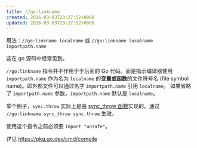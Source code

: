 ```yaml
---
title: //go:linkname
created: 2016-03-03T23:27:52+0800
updated: 2016-03-03T23:27:52+0800
---
```



用法：`//go:linkname localname` 或 `//go:linkname localname importpath.name`

这在 go 源码中经常见到。

`//go:linkname` 指令并不作用于于后面的 Go 代码。而是指示编译器使用 `importpath.name` 作为名为 `localname` 的**变量或函数**的文件符号名 (file symbol name)。即外部文件可以通过名字 `importpath.name` 引用 `localname`。
如果省略了 `importpath.name` 参数，`importpath.name` 默认是 `localname`。

举个例子，`sync.throw` 实际上是由 [sync_throw 函数](https://github.com/golang/go/blob/aee9a19c559da6fd258a8609556d89f6fad2a6d8/src/runtime/panic.go#L1024-L1027)实现的。通过 `//go:linkname sync_throw sync.throw` 生效。

使用这个指令之前必须要 `import "unsafe"`。

详见 https://pkg.go.dev/cmd/compile
